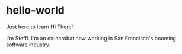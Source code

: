 # hello-world
Just here to learn
Hi There!

I'm Steffi. I'm an ex-acrobat now working in San Francisco's booming software industry. 
